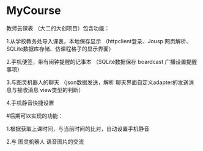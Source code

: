# MyCourse
教师云课表 （大二的大创项目）包含功能：

1.从学校教务处导入课表，本地保存显示  （httpclient登录、Jousp 网页解析、SQLite数据库存储、仿课程格子的显示界面）

2.手机便签，带有闹钟提醒的记事本  （SQLite数据保存 boardcast 广播设置提醒事项）

3.与图灵机器人的聊天  （json数据发送，解析  聊天界面自定义adapter的发送消息与接收消息 view类型的判断）

4.手机静音快捷设置

#后期可以实现的功能： 

1.根据获取上课时间，与当前时间的比对，自动设置手机静音

2.与 图灵机器人 语音图片的交流
